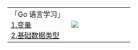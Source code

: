 <table width=100%>
<tr>
<td width=49%>
<span>「Go 语言学习」</span><br/>
<a href="https://mp.weixin.qq.com/s/bhMITWL0mpBK49FvTE9PtA" target="_blank">1.变量</a><br/>
<a href="https://mp.weixin.qq.com/s/GKG3zmic_QJPQC0oBzRuyg" target="_blank">2.基础数据类型</a><br/>
</td>

<td><img src="https://github-readme-stats.vercel.app/api?username=weirubo&show_icons=true&hide_title=true"/></td>
</tr>
</table>
